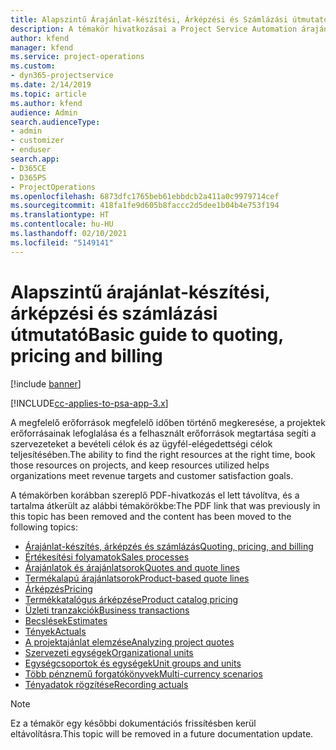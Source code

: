 ```yaml
---
title: Alapszintű Árajánlat-készítési, Árképzési és Számlázási útmutató
description: A témakör hivatkozásai a Project Service Automation árajánlat-készítéséről, számlázásáról és árképzéséről tartalmaznak információt.
author: kfend
manager: kfend
ms.service: project-operations
ms.custom:
- dyn365-projectservice
ms.date: 2/14/2019
ms.topic: article
ms.author: kfend
audience: Admin
search.audienceType:
- admin
- customizer
- enduser
search.app:
- D365CE
- D365PS
- ProjectOperations
ms.openlocfilehash: 6873dfc1765beb61ebbdcb2a411a0c9979714cef
ms.sourcegitcommit: 418fa1fe9d605b8faccc2d5dee1b04b4e753f194
ms.translationtype: HT
ms.contentlocale: hu-HU
ms.lasthandoff: 02/10/2021
ms.locfileid: "5149141"
---
```

# <a name="basic-guide-to-quoting-pricing-and-billing"></a><span data-ttu-id="37f51-103">Alapszintű árajánlat-készítési, árképzési és számlázási útmutató</span><span class="sxs-lookup"><span data-stu-id="37f51-103">Basic guide to quoting, pricing and billing</span></span>

[!include [banner](../../includes/psa-now-project-operations.md)]

[!INCLUDE[cc-applies-to-psa-app-3.x](../../includes/cc-applies-to-psa-app-3x.md)]

<span data-ttu-id="37f51-104">A megfelelő erőforrások megfelelő időben történő megkeresése, a projektek erőforrásainak lefoglalása és a felhasznált erőforrások megtartása segíti a szervezeteket a bevételi célok és az ügyfél-elégedettségi célok teljesítésében.</span><span class="sxs-lookup"><span data-stu-id="37f51-104">The ability to find the right resources at the right time, book those resources on projects, and keep resources utilized helps organizations meet revenue targets and customer satisfaction goals.</span></span> 

<span data-ttu-id="37f51-105">A témakörben korábban szereplő PDF-hivatkozás el lett távolítva, és a tartalma átkerült az alábbi témakörökbe:</span><span class="sxs-lookup"><span data-stu-id="37f51-105">The PDF link that was previously in this topic has been removed and the content has been moved to the following topics:</span></span>

- [<span data-ttu-id="37f51-106">Árajánlat-készítés, árképzés és számlázás</span><span class="sxs-lookup"><span data-stu-id="37f51-106">Quoting, pricing, and billing</span></span>](../quote-bill-price.md)
- [<span data-ttu-id="37f51-107">Értékesítési folyamatok</span><span class="sxs-lookup"><span data-stu-id="37f51-107">Sales processes</span></span>](../basic-sales-process.md)
- [<span data-ttu-id="37f51-108">Árajánlatok és árajánlatsorok</span><span class="sxs-lookup"><span data-stu-id="37f51-108">Quotes and quote lines</span></span>](../basic-quote-lines.md)
- [<span data-ttu-id="37f51-109">Termékalapú árajánlatsorok</span><span class="sxs-lookup"><span data-stu-id="37f51-109">Product-based quote lines</span></span>](../product-based-quote-lines.md)
- [<span data-ttu-id="37f51-110">Árképzés</span><span class="sxs-lookup"><span data-stu-id="37f51-110">Pricing</span></span>](../basic-pricing.md)
- [<span data-ttu-id="37f51-111">Termékkatalógus árképzése</span><span class="sxs-lookup"><span data-stu-id="37f51-111">Product catalog pricing</span></span>](../product-catalog-pricing.md)
- [<span data-ttu-id="37f51-112">Üzleti tranzakciók</span><span class="sxs-lookup"><span data-stu-id="37f51-112">Business transactions</span></span>](../basic-business-transactions.md)
- [<span data-ttu-id="37f51-113">Becslések</span><span class="sxs-lookup"><span data-stu-id="37f51-113">Estimates</span></span>](../estimates.md)
- [<span data-ttu-id="37f51-114">Tények</span><span class="sxs-lookup"><span data-stu-id="37f51-114">Actuals</span></span>](../actuals.md)
- [<span data-ttu-id="37f51-115">A projektajánlat elemzése</span><span class="sxs-lookup"><span data-stu-id="37f51-115">Analyzing project quotes</span></span>](../basic-analyzing-quotes.md)
- [<span data-ttu-id="37f51-116">Szervezeti egységek</span><span class="sxs-lookup"><span data-stu-id="37f51-116">Organizational units</span></span>](../advanced-organizational.md)
- [<span data-ttu-id="37f51-117">Egységcsoportok és egységek</span><span class="sxs-lookup"><span data-stu-id="37f51-117">Unit groups and units</span></span>](../advanced-units.md)
- [<span data-ttu-id="37f51-118">Több pénznemű forgatókönyvek</span><span class="sxs-lookup"><span data-stu-id="37f51-118">Multi-currency scenarios</span></span>](../advanced-currency.md)
- [<span data-ttu-id="37f51-119">Tényadatok rögzítése</span><span class="sxs-lookup"><span data-stu-id="37f51-119">Recording actuals</span></span>](../advanced-actuals.md)

> [!NOTE]
> <span data-ttu-id="37f51-120">Ez a témakör egy későbbi dokumentációs frissítésben kerül eltávolításra.</span><span class="sxs-lookup"><span data-stu-id="37f51-120">This topic will be removed in a future documentation update.</span></span> 
